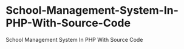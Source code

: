 # School-Management-System-In-PHP-With-Source-Code
School Management System In PHP With Source Code
